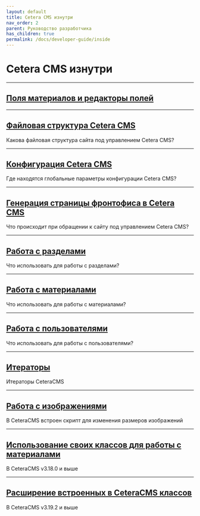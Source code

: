 ```yaml
---
layout: default
title: Cetera CMS изнутри
nav_order: 2
parent: Руководство разработчика
has_children: true
permalink: /docs/developer-guide/inside
---
```


# Cetera CMS изнутри

---

## [Поля материалов и редакторы полей]({{site.baseurl}}/docs/developer-guide/inside/fields.html)

---

## [Файловая структура Cetera CMS]({{site.baseurl}}/docs/developer-guide/inside/file.html)

Какова файловая структура сайта под управлением Cetera CMS?

---

## [Конфигурация Cetera CMS]({{site.baseurl}}/docs/developer-guide/inside/config.html)

Где находятся глобальные параметры конфигурации Cetera CMS?

---

## [Генерация страницы фронтофиса в Cetera CMS]({{site.baseurl}}/docs/developer-guide/inside/front-office.html)

Что происходит при обращении к сайту под управлением Cetera CMS?

---

## [Работа с разделами]({{site.baseurl}}/docs/developer-guide/inside/sections.html)

Что использовать для работы с разделами?

---

## [Работа с материалами]({{site.baseurl}}/docs/developer-guide/inside/content.html)

Что использовать для работы с материалами?

---

## [Работа с пользователями]({{site.baseurl}}/docs/developer-guide/inside/iterator.html)

Что использовать для работы с пользователями?

---

## [Итераторы]({{site.baseurl}}/docs/developer-guide/inside/img.html)

Итераторы CeteraCMS

---

## [Работа с изображениями]({{site.baseurl}}/docs/developer-guide/inside/mine.html)

В CeteraCMS встроен скрипт для изменения размеров изображений

---

## [Использование своих классов для работы с материалами]({{site.baseurl}}/docs/developer-guide/inside/fields.html)

В CeteraCMS v3.18.0 и выше

---

## [Расширение встроенных в CeteraCMS классов]({{site.baseurl}}/docs/developer-guide/inside/fields.html)

В CeteraCMS v3.19.2 и выше